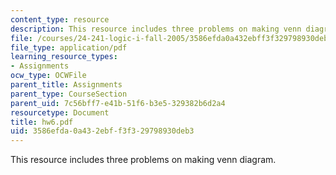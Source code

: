```yaml
---
content_type: resource
description: This resource includes three problems on making venn diagram.
file: /courses/24-241-logic-i-fall-2005/3586efda0a432ebff3f329798930deb3_hw6.pdf
file_type: application/pdf
learning_resource_types:
- Assignments
ocw_type: OCWFile
parent_title: Assignments
parent_type: CourseSection
parent_uid: 7c56bff7-e41b-51f6-b3e5-329382b6d2a4
resourcetype: Document
title: hw6.pdf
uid: 3586efda-0a43-2ebf-f3f3-29798930deb3
---
```

This resource includes three problems on making venn diagram.

